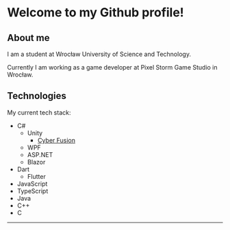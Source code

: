 # Welcome to my <b>Github</b> profile!

## About me

I am a student at Wrocław University of Science and Technology.

Currently I am working as a game developer at Pixel Storm Game Studio in
Wrocław.

## Technologies

My current tech stack:
- C# 
  - Unity
    - [Cyber Fusion](https://play.google.com/store/apps/details?id=com.PixelStorm.CyberPolice2)
  - WPF
  - ASP.NET
  - Blazor
- Dart
  - Flutter
- JavaScript 
- TypeScript 
- Java 
- C++ 
- C

<hr>
